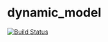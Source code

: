 dynamic_model
=============

[![Build Status](https://secure.travis-ci.org/rmoliva/dynamic_model.png)](http://travis-ci.org/rmoliva/dynamic_model)